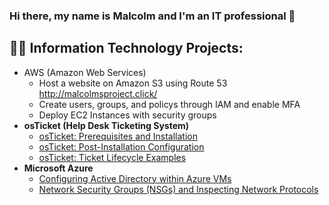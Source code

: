 ### Hi there, my name is Malcolm and I'm an IT professional 👋

<h2>👨‍💻 Information Technology Projects:</h2>

- AWS (Amazon Web Services)
   - Host a website on Amazon S3 using Route 53 http://malcolmsproject.click/
   - Create users, groups, and policys through IAM and enable MFA
   - Deploy EC2 Instances with security groups
- <b>osTicket (Help Desk Ticketing System)</b>
  - [osTicket: Prerequisites and Installation](https://github.com/joshmadakorcc/osticket-prereqs)
  - [osTicket: Post-Installation Configuration](https://github.com/joshmadakorcc/post-install-config)
  - [osTicket: Ticket Lifecycle Examples](https://github.com/joshmadakorcc/ticket-lifecycle)
- <b>Microsoft Azure</b>
  - [Configuring Active Directory within Azure VMs](https://github.com/joshmadakorcc/configure-ad)
  - [Network Security Groups (NSGs) and Inspecting Network Protocols](https://github.com/joshmadakorcc/azure-network-protocols)
